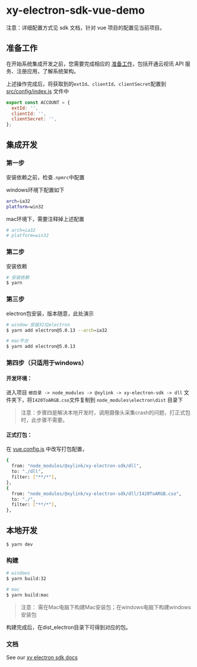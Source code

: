 # xy-electron-sdk-vue-demo

注意：详细配置方式见 sdk 文档，针对 vue 项目的配置见当前项目。

## 准备工作
在开始系统集成开发之前，您需要完成相应的 [准备工作](https://openapi.xylink.com/common/meeting/doc/ready_work?platform=electron)，包括开通云视讯 API 服务、注册应用，了解系统架构。

上述操作完成后，将获取到的`extId`、`clientId`、`clientSecret`配置到 [src/config/index.js](src/config/index.js) 文件中
```js
export const ACCOUNT = {
  extId: '',
  clientId: '',
  clientSecret: '',
};
```

## 集成开发
### 第一步
安装依赖之前，检查`.npmrc`中配置

windows环境下配置如下
```bash
arch=ia32
platform=win32
```
mac环境下，需要注释掉上述配置
```bash
# arch=ia32
# platform=win32
```
### 第二步
安装依赖
```bash
# 安装依赖
$ yarn
```

### 第三步
electron包安装，版本随意，此处演示
```bash
# window 安装32位electron
$ yarn add electron@5.0.13 --arch=ia32

# mac平台
$ yarn add electron@5.0.13
```
### 第四步（只适用于windows）
#### 开发环境：

进入项目 `根目录 -> node_modules -> @xylink -> xy-electron-sdk -> dll` 文件夹下，将`I420ToARGB.cso`文件复制到 `node_modules\electron\dist` 目录下
> 注意：步骤四是解决本地开发时，调用摄像头采集crash的问题，打正式包时，此步骤不需要。

#### 正式打包：
在 [vue.config.js](vue.config.js) 中改写打包配置，

```bash
{
  from: "node_modules/@xylink/xy-electron-sdk/dll",
  to: "./dll",
  filter: ["**/*"],
},
{
  from: "node_modules/@xylink/xy-electron-sdk/dll/I420ToARGB.cso",
  to: "./",
  filter: ["**/*"],
},
```

## 本地开发

```
$ yarn dev
```

### 构建

```bash
# windows
$ yarn build:32

# mac
$ yarn build:mac
```
> 注意： 需在Mac电脑下构建Mac安装包；在windows电脑下构建windows安装包

构建完成后，在dist_electron目录下可得到对应的包。

### 文档

See our [xy electron sdk docs](https://openapi.xylink.com/common/meeting/doc/description?platform=electron)
